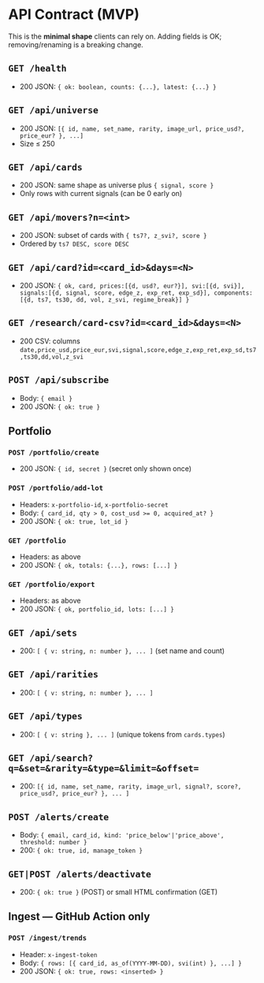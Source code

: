 # API Contract (MVP)

This is the **minimal shape** clients can rely on. Adding fields is OK; removing/renaming is a breaking change.

## `GET /health`
- 200 JSON: `{ ok: boolean, counts: {...}, latest: {...} }`

## `GET /api/universe`
- 200 JSON: `[{ id, name, set_name, rarity, image_url, price_usd?, price_eur? }, ...]`
- Size ≤ 250

## `GET /api/cards`
- 200 JSON: same shape as universe plus `{ signal, score }`
- Only rows with current signals (can be 0 early on)

## `GET /api/movers?n=<int>`
- 200 JSON: subset of cards with `{ ts7?, z_svi?, score }`
- Ordered by `ts7 DESC, score DESC`

## `GET /api/card?id=<card_id>&days=<N>`
- 200 JSON: `{ ok, card, prices:[{d, usd?, eur?}], svi:[{d, svi}], signals:[{d, signal, score, edge_z, exp_ret, exp_sd}], components:[{d, ts7, ts30, dd, vol, z_svi, regime_break}] }`

## `GET /research/card-csv?id=<card_id>&days=<N>`
- 200 CSV: columns `date,price_usd,price_eur,svi,signal,score,edge_z,exp_ret,exp_sd,ts7,ts30,dd,vol,z_svi`

## `POST /api/subscribe`
- Body: `{ email }`
- 200 JSON: `{ ok: true }`

## Portfolio
### `POST /portfolio/create`
- 200 JSON: `{ id, secret }` (secret only shown once)

### `POST /portfolio/add-lot`
- Headers: `x-portfolio-id`, `x-portfolio-secret`
- Body: `{ card_id, qty > 0, cost_usd >= 0, acquired_at? }`
- 200 JSON: `{ ok: true, lot_id }`

### `GET /portfolio`
- Headers: as above
- 200 JSON: `{ ok, totals: {...}, rows: [...] }`

### `GET /portfolio/export`
- Headers: as above
- 200 JSON: `{ ok, portfolio_id, lots: [...] }`

## `GET /api/sets`
- 200: `[ { v: string, n: number }, ... ]` (set name and count)

## `GET /api/rarities`
- 200: `[ { v: string, n: number }, ... ]`

## `GET /api/types`
- 200: `[ { v: string }, ... ]` (unique tokens from `cards.types`)

## `GET /api/search?q=&set=&rarity=&type=&limit=&offset=`
- 200: `[{ id, name, set_name, rarity, image_url, signal?, score?, price_usd?, price_eur? }, ... ]`

## `POST /alerts/create`
- Body: `{ email, card_id, kind: 'price_below'|'price_above', threshold: number }`
- 200: `{ ok: true, id, manage_token }`

## `GET|POST /alerts/deactivate`
- 200: `{ ok: true }` (POST) or small HTML confirmation (GET)

## Ingest — GitHub Action only
### `POST /ingest/trends`
- Header: `x-ingest-token`
- Body: `{ rows: [{ card_id, as_of(YYYY-MM-DD), svi(int) }, ...] }`
- 200 JSON: `{ ok: true, rows: <inserted> }`
